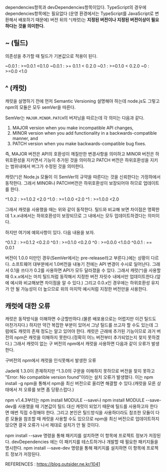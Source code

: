 dependencies항목과 devDependencies항목이있다.
TypeScript의 경우에 dependencies항목에는 필요없다 (운영 환경에서는 TypeScript를 JavaScript로 변환해서 배포하기 때문에)
버전 뒤의 ^(캐럿)는 **지정된 버전이나 지정된 버전이상이 필요하다는 것을 의미한다.**

## ~ (틸드)
의존성을 추가할 때 틸드가 기본값으로 적용이 된다.

~0.0.1 : >=0.0.1 <0.1.0
~0.0.1 : >= 0.1.1 < 0.2.0
~0.1 : >=0.1.0 < 0.2.0
~0 : >=0.0 <1.0

## ^ (캐럿)
캐럿을 설명하기 전에 먼저 Semantic Versioning 설명해야 하는데 node.js도 그렇고 npm의 모듈은 모두 semVer을 따른다.

SemVer는 `MAJOR.MINOR.PATCH`의 버저닝을 따르는데 각 의미는 다음과 같다.

1. MAJOR version when you make incompatible API changes,
2. MINOR version when you add functionality in a backwards-compatible manner, and
3. PATCH version when you make backwards-compatible bug fixes.

즉, MAJOR 버전은 API의 호환성이 깨질만한 변경사항을 의미하고 MINOR 버전은 하위호환성을 지키면서 기능이 추가된 것을 의미하고 PATCH 버전은 하위호환성을 지키는 범위내에서 버그가 수정된 것을 의미한다.

캐럿(^)은 Node.js 모듈이 이 SemVer의 규약을 따른다는 것을 신뢰한다는 가정하에서 동작한다. 그래서 MINOR나 PATCH버전은 하위호환성이 보장되어야 하므로 업데이트를 한다.

^1.0.2 : >=1.0.2 <2.0
^1.0 : >=1.0.0 <2.0
^1 : >=1.0.0 <2.0


그래서 캐럿을 사용했을 때는 위와 같이 동작한다. 틸드와 비교해 보면 차이점은 명확한데 1.x.x내에서는 하위호환성이 보장되므로 그 내에서는 모두 업데이트하겠다는 의미이다.

하지만 여기에 예외사항이 있다. 다음 내용을 보자.

^0.1.2 : >=0.1.2 <0.2.0
^0.1 : >=0.1.0 <0.2.0
^0 : >=0.0.0 <1.0.0
^0.0.1 : == 0.0.1

버전이 1.0.0 미만인 경우(SemVer에서는 pre-release라고 부른다.)에는 상황이 다르다. 소프트웨어 대부분에서 1.0버전을 내놓기 전에는 API 변경이 수시로 일어난다. 그래서 0.1을 쓰다가 0.2를 사용하면 API가 모두 달라졌을 수 있다. 그래서 캐럿(^)을 사용할 때 0.x.x에서는 마치 틸드처럼 동작해서 지정한 버전 자릿수 내에서만 업데이트한다.(앞에 예시와 비교해보면 차이점을 알 수 있다.) 그리고 0.0.x인 경우에는 하위호환성 유지가 안 될 가능성이 더 높으므로 위의 마지막 예시처럼 지정한 버전만을 사용한다.


## 캐럿에 대한 오류
캐럿은 동작방식을 이해하면 수긍할만하다.(물론 배포용으로는 어렵지만 이건 틸드도 마찬가지다.) 하지만 약간 복잡한 부분이 있어서 그냥 틸드를 쓰고자 할 수도 있는데 그럼에도 캐럿의 존재 정도는 알고 있어야 한다. 캐럿은 근래에 추가된 기능이므로 과거 버전의 npm은 캐럿을 이해하지 못한다.(정확히 어느 버전부터 추가되었는지 찾지 못하겠다.) 그래서 캐럿이 없는 구 버전의 npm에서 캐럿을 사용하면 다음과 같이 오류가 발생한다.

구버전의 npm에서 캐럿을 인식못해서 발생한 오류

Jade에 1.3.0이 존재하지만 ^1.3.0의 구문을 이해하지 못하므로 버전을 찾지 못하고 "Error: No compatible version found"이라는 설치 오류가 발생했다. 이는 npm install -g npm을 통해서 npm을 최신 버전으로 올리면 해결할 수 있다.(캐럿을 모른 상태에서 저 오류를 보면 좀 당황스럽다.)

npm v1.4.3부터는 npm install MODULE --save나 npm install MODULE --save-dev를 사용했을 때 기본값이 틸드 대신 캐럿이 되었기 때문에 틸드를 사용하고자 한다면 매번 직접 수정해야 한다. 그리고 본인은 틸드방식을 사용하더라도 참조한 모듈이 다른 모듈을 참조할 때 캐럿을 사용할 수도 있으므로 npm을 최신 버전으로 업데이트하지 않으면 결국 오류가 나서 제대로 설치가 안 될 것이다.




npm install --save 명령을 통해 패키지를 설치하면 이 항목에 프로젝트 정보가 저장된다. devDependencies 에는 이 패키지를 테스트하거나 개발할 때 필요한 패키지들을 명시한다. npm install --save-dev 명령을 통해 패키지를 설치하면 이 항목에 프로젝트 정보가 저장된다.

REFERENCES : https://blog.outsider.ne.kr/1041
